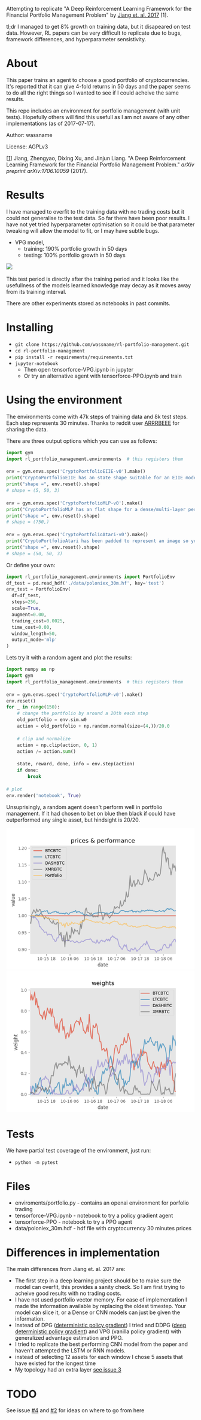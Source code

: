 Attempting to replicate "A Deep Reinforcement Learning Framework for the Financial Portfolio Management Problem" by [Jiang et. al. 2017](https://arxiv.org/abs/1706.10059) [1].

tl;dr I managed to get 8% growth on training data, but it disapeared on test data. However, RL papers can be very difficult to replicate due to bugs, framework differences, and hyperparameter sensistivity.

# About

This paper trains an agent to choose a good portfolio of cryptocurrencies. It's reported that it can give 4-fold returns in 50 days and the paper seems to do all the right things so I wanted to see if I could acheive the same results.

This repo includes an environment for portfolio management (with unit tests). Hopefully others will find this usefull as I am not aware of any other implementations (as of 2017-07-17).

Author: wassname

License: AGPLv3

[[1](https://arxiv.org/abs/1706.10059)] Jiang, Zhengyao, Dixing Xu, and Jinjun Liang. "A Deep Reinforcement Learning Framework for the Financial Portfolio Management Problem." *arXiv preprint arXiv:1706.10059* (2017).

# Results

I have managed to overfit to the training data with no trading costs but it could not generalise to the test data. So far there have been poor results. I have not yet tried hyperparameter optimisation so it could be that parameter tweaking will allow the model to fit, or I may have subtle bugs.

- VPG model,
  - training: 190% portfolio growth in 50 days
  - testing: 100% portfolio growth in 50 days

![](https://raw.githubusercontent.com/wassname/rl-portfolio-management/8c74f136765f621eb45d484553b9f778e9243a84/docs/tensorforce-VPG-test.png)

This test period is directly after the training period and it looks like the usefullness of the models learned knowledge may decay as it moves away from its training interval.

There are other experiments stored as notebooks in past commits.

# Installing

- `git clone https://github.com/wassname/rl-portfolio-management.git`
- `cd rl-portfolio-management`
- `pip install -r requirements/requirements.txt`
- `jupyter-notebook`
    - Then open tensorforce-VPG.ipynb in jupyter
    - Or try an alternative agent  with tensorforce-PPO.ipynb and train


# Using the environment

The environments come with 47k steps of training data and 8k test steps. Each step represents 30 minutes. Thanks to reddit user [ARRRBEEE](https://www.reddit.com/r/BitcoinMarkets/comments/694q0a/historical_pricing_data_for_poloniex_btceth_pairs) for sharing the data.

There are three output options which you can use as follows:

```py
import gym
import rl_portfolio_management.environments  # this registers them

env = gym.envs.spec('CryptoPortfolioEIIE-v0').make()
print("CryptoPortfolioEIIE has an state shape suitable for an EIIE model (see https://arxiv.org/abs/1706.10059)")
print("shape =", env.reset().shape)
# shape = (5, 50, 3)

env = gym.envs.spec('CryptoPortfolioMLP-v0').make()
print("CryptoPortfolioMLP has an flat shape for a dense/multi-layer perceptron model")
print("shape =", env.reset().shape)
# shape = (750,)

env = gym.envs.spec('CryptoPortfolioAtari-v0').make()
print("CryptoPortfolioAtari has been padded to represent an image so you can resue models tuned on Atari games")
print("shape =", env.reset().shape)
# shape = (50, 50, 3)
```

Or define your own:
```py
import rl_portfolio_management.environments import PortfolioEnv
df_test = pd.read_hdf('./data/poloniex_30m.hf', key='test')
env_test = PortfolioEnv(
  df=df_test,
  steps=256,
  scale=True,
  augment=0.00,
  trading_cost=0.0025,
  time_cost=0.00,
  window_length=50,
  output_mode='mlp'
)
```

Lets try it with a random agent and plot the results:


```py
import numpy as np
import gym
import rl_portfolio_management.environments  # this registers them

env = gym.envs.spec('CryptoPortfolioMLP-v0').make()
env.reset()
for _ in range(150):
    # change the portfolio by around a 20th each step
    old_portfolio = env.sim.w0
    action = old_portfolio + np.random.normal(size=(4,))/20.0

    # clip and normalize
    action = np.clip(action, 0, 1)
    action /= action.sum()

    state, reward, done, info = env.step(action)
    if done:
        break

# plot
env.render('notebook', True)
```

Unsuprisingly, a random agent doesn't perform well in portfolio management. If it had chosen to bet on blue then black if could have outperformed any single asset, but hindsight is 20/20.

![](docs/img/price_performance.png)
![](docs/img/weights.png)


# Tests

We have partial test coverage of the environment, just run:

- `python -m pytest`


# Files

- enviroments/portfolio.py - contains an openai environment for porfolio trading
- tensorforce-VPG.ipynb - notebook to try a policy gradient agent
- tensorforce-PPO - notebook to try a PPO agent
- data/poloniex_30m.hdf - hdf file with cryptocurrency 30 minutes prices

# Differences in implementation


The main differences from Jiang et. al. 2017 are:

- The first step in a deep learning project should be to make sure the model can overfit, this provides a sanity check. So I am first trying to acheive good results with no trading costs.
- I have not used portfolio vector memory. For ease of implementation I made the information available by replacing the oldest timestep. Your model can slice it, or a Dense or CNN models can just be given the information.
- Instead of DPG ([deterministic policy gradient](http://jmlr.org/proceedings/papers/v32/silver14.pdf)) I tried and DDPG ([deep deterministic policy gradient]( http://arxiv.org/pdf/1509.02971v2.pdf)) and VPG (vanilla policy gradient) with generalized advantage estimation and PPO.
- I tried to replicate the best performing CNN model from the paper and haven't attempted the LSTM or RNN models.
- instead of selecting 12 assets for each window I chose 5 assets that have existed for the longest time
- My topology had an extra layer [see issue 3](https://github.com/wassname/rl-portfolio-management/issues/3)

# TODO

See issue [#4](https://github.com/wassname/rl-portfolio-management/issues/4) and [#2](https://github.com/wassname/rl-portfolio-management/issues/2) for ideas on where to go from here
